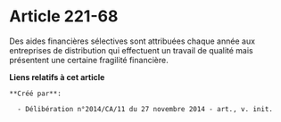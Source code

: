 # Article 221-68

Des aides financières sélectives sont attribuées chaque année aux entreprises de distribution qui effectuent un travail de
qualité mais présentent une certaine fragilité financière.

**Liens relatifs à cet article**

	**Créé par**:

	  - Délibération n°2014/CA/11 du 27 novembre 2014 - art., v. init.
